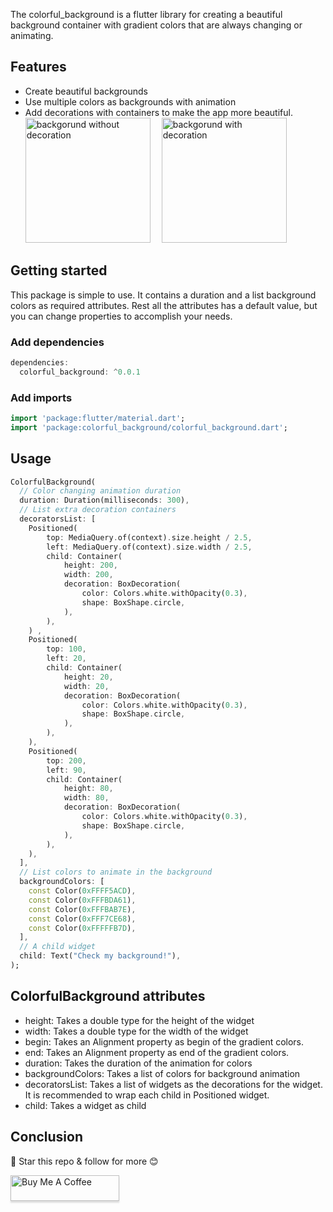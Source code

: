 <!-- 
This README describes the package. If you publish this package to pub.dev,
this README's contents appear on the landing page for your package.

For information about how to write a good package README, see the guide for
[writing package pages](https://dart.dev/guides/libraries/writing-package-pages). 

For general information about developing packages, see the Dart guide for
[creating packages](https://dart.dev/guides/libraries/create-library-packages)
and the Flutter guide for
[developing packages and plugins](https://flutter.dev/developing-packages). 
-->
The colorful_background is a flutter library for creating a beautiful  background container with 
gradient colors that are always changing or animating.

## Features
* Create beautiful backgrounds
* Use multiple colors as backgrounds with animation
* Add decorations with containers to make the app more beautiful.<br>
<img src="https://github.com/x-abgth/x-abgth/blob/master/img/colorful_background/bg1.gif" alt="backgorund without decoration" width="200"/>&ensp;&ensp;
<img src="https://github.com/x-abgth/x-abgth/blob/master/img/colorful_background/bg2.gif" alt="backgorund with decoration" width="200"/>&ensp;&ensp;

## Getting started
This package is simple to use. It contains a duration and a list background colors as required 
attributes. Rest all the attributes has a default value, but you can change properties to accomplish your needs. 

### Add dependencies
```dart
dependencies:
  colorful_background: ^0.0.1
```

### Add imports
```dart
import 'package:flutter/material.dart';
import 'package:colorful_background/colorful_background.dart';
```

## Usage

```dart
ColorfulBackground(
  // Color changing animation duration
  duration: Duration(milliseconds: 300),
  // List extra decoration containers
  decoratorsList: [
    Positioned(
        top: MediaQuery.of(context).size.height / 2.5,
        left: MediaQuery.of(context).size.width / 2.5,
        child: Container(
            height: 200,
            width: 200,
            decoration: BoxDecoration(
                color: Colors.white.withOpacity(0.3),
                shape: BoxShape.circle,
            ),
        ),
    ) ,
    Positioned(
        top: 100,
        left: 20,
        child: Container(
            height: 20,
            width: 20,
            decoration: BoxDecoration(
                color: Colors.white.withOpacity(0.3),
                shape: BoxShape.circle,
            ),
        ),
    ),
    Positioned(
        top: 200,
        left: 90,
        child: Container(
            height: 80,
            width: 80,
            decoration: BoxDecoration(
                color: Colors.white.withOpacity(0.3),
                shape: BoxShape.circle,
            ),
        ),
    ),
  ],
  // List colors to animate in the background
  backgroundColors: [
    const Color(0xFFFF5ACD),
    const Color(0xFFFBDA61),
    const Color(0xFFFBAB7E),
    const Color(0xFFF7CE68),
    const Color(0xFFFFFB7D),
  ],
  // A child widget
  child: Text("Check my background!"),
);
```

## ColorfulBackground attributes
* height: Takes a double type for the height of the widget
* width: Takes a double type for the width of the widget
* begin: Takes an Alignment property as begin of the gradient colors.
* end: Takes an Alignment property as end of the gradient colors.
* duration: Takes the duration of the animation for colors
* backgroundColors: Takes a list of colors for background animation
* decoratorsList: Takes a list of widgets as the decorations for the widget. It is recommended to wrap each child in Positioned widget.
* child: Takes a widget as child

## Conclusion
🌟 Star this repo & follow for more 😊

<a href="https://www.buymeacoffee.com/abgth" target="_blank"><img src="https://www.buymeacoffee.com/assets/img/custom_images/orange_img.png" alt="Buy Me A Coffee" style="height: 41px !important;width: 174px !important;box-shadow: 0px 3px 2px 0px rgba(190, 190, 190, 0.5) !important;-webkit-box-shadow: 0px 3px 2px 0px rgba(190, 190, 190, 0.5) !important;" ></a>

